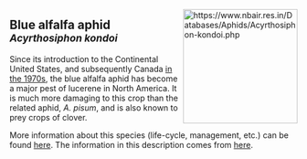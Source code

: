 <img 
title="https://www.nbair.res.in/Databases/Aphids/Acyrthosiphon-kondoi.php"
src="https://www.nbair.res.in/Databases/Aphids/images/Acyrthosiphonkondoi/Acyrthosiphonkondoi.jpg" 
height="200"
class="center"
align="right">

## Blue alfalfa aphid<br><sup>*Acyrthosiphon kondoi*</sup>

Since its introduction to the Continental United States, and subsequently Canada [in the  1970s](https://www.discoverlife.org/nh/tx/Insecta/Hemiptera/Sternorrhyncha/Aphididae/Acyrthosiphon/kondoi/#References), the blue alfalfa aphid has become a major pest of lucerene in North America. It is much more damaging to this crop than the related aphid, _A. pisum_, and is also known to prey crops of clover.

More information about this species (life-cycle, management, etc.) can be found [here](http://entnemdept.ufl.edu/creatures/veg/aphid/melon_aphid.htm). The information in this description comes from [here](https://www.plantwise.org/KnowledgeBank/datasheet/3145).


<!--stackedit_data:
eyJoaXN0b3J5IjpbLTgwODgwMDcwNywtOTE4NzI5Mjc5LC0zOT
Y5NTU3MjksLTIwOTMxMTE2NDMsLTU4OTA1OTI0NSwtMTU2ODIw
NDkwNCw4Nzg3NDQwMzUsMjA5MjYzNzc1OCwzMTE3NDQ0NDZdfQ
==
-->